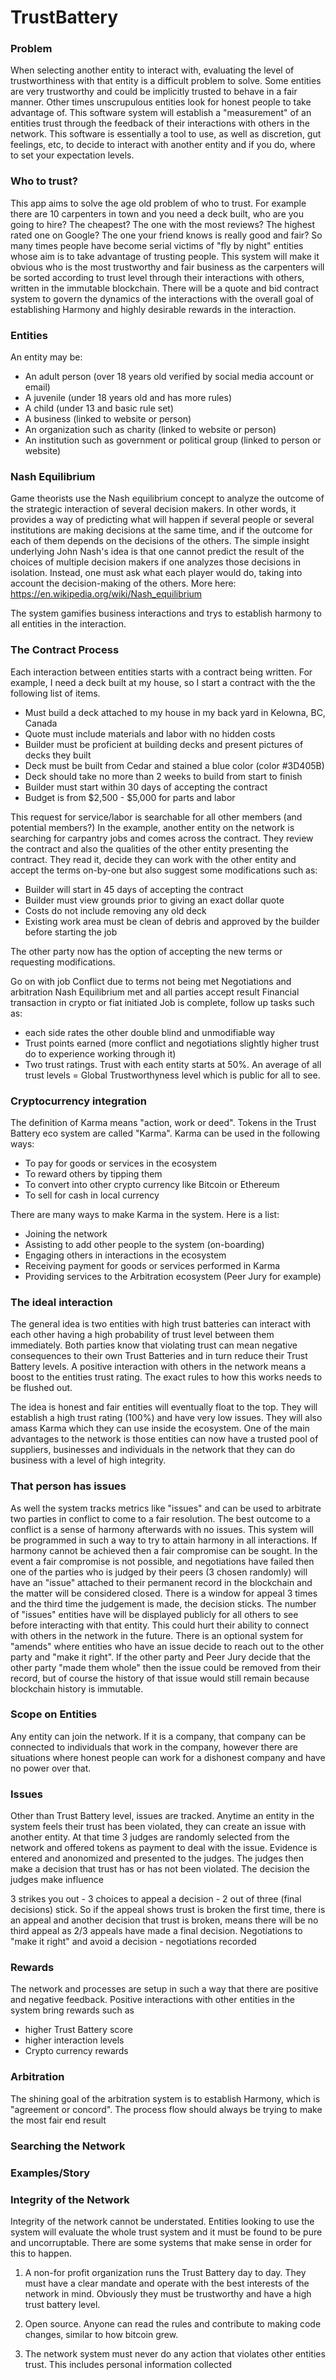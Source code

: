 # TrustBattery

### Problem

When selecting another entity to interact with, evaluating the level of trustworthiness with that entity is a difficult problem to solve. Some entities are very trustworthy and could be implicitly trusted to behave in a fair manner. Other times unscrupulous entities look for honest people to take advantage of. This software system will establish a "measurement" of an entities trust through the feedback of their interactions with others in the network. This software is essentially a tool to use, as well as discretion, gut feelings, etc, to decide to interact with another entity and if you do, where to set your expectation levels.

### Who to trust?

This app aims to solve the age old problem of who to trust. For example there are 10 carpenters in town and you need a deck built, who are you going to hire? The cheapest? The one with the most reviews? The highest rated one on Google? The one your friend knows is really good and fair? So many times people have become serial victims of "fly by night" entities whose aim is to take advantage of trusting people. This system will make it obvious who is the most trustworthy and fair business as the carpenters will be sorted according to trust level through their interactions with others, written in the immutable blockchain. There will be a quote and bid contract system to govern the dynamics of the interactions with the overall goal of establishing Harmony and highly desirable rewards in the interaction.

### Entities

An entity may be:

- An adult person (over 18 years old verified by social media account or email)
- A juvenile (under 18 years old and has more rules)
- A child (under 13 and basic rule set)
- A business (linked to website or person)
- An organization such as charity (linked to website or person)
- An institution such as government or political group (linked to person or website)

### Nash Equilibrium

Game theorists use the Nash equilibrium concept to analyze the outcome of the strategic interaction of several decision makers. In other words, it provides a way of predicting what will happen if several people or several institutions are making decisions at the same time, and if the outcome for each of them depends on the decisions of the others. The simple insight underlying John Nash's idea is that one cannot predict the result of the choices of multiple decision makers if one analyzes those decisions in isolation. Instead, one must ask what each player would do, taking into account the decision-making of the others. More here: https://en.wikipedia.org/wiki/Nash_equilibrium

The system gamifies business interactions and trys to establish harmony to all entities in the interaction.

### The Contract Process

Each interaction between entities starts with a contract being written. For example, I need a deck built at my house, so I start a contract with the the following list of items.

- Must build a deck attached to my house in my back yard in Kelowna, BC, Canada
- Quote must include materials and labor with no hidden costs
- Builder must be proficient at building decks and present pictures of decks they built
- Deck must be built from Cedar and stained a blue color (color #3D405B)
- Deck should take no more than 2 weeks to build from start to finish
- Builder must start within 30 days of accepting the contract
- Budget is from $2,500 - $5,000 for parts and labor

This request for service/labor is searchable for all other members (and potential members?)
In the example, another entity on the network is searching for carpantry jobs and comes across the contract. They review the contract and also the qualities of the other entity presenting the contract. They read it, decide they can work with the other entity and accept the terms on-by-one but also suggest some modifications such as:

- Builder will start in 45 days of accepting the contract
- Builder must view grounds prior to giving an exact dollar quote
- Costs do not include removing any old deck
- Existing work area must be clean of debris and approved by the builder before starting the job

The other party now has the option of accepting the new terms or requesting modifications.

Go on with job
Conflict due to terms not being met
Negotiations and arbitration
Nash Equilibrium met and all parties accept result
Financial transaction in crypto or fiat initiated
Job is complete, follow up tasks such as:
- each side rates the other double blind and unmodifiable way
- Trust points earned (more conflict and negotiations slightly higher trust do to experience working through it)
- Two trust ratings. Trust with each entity starts at 50%. An average of all trust levels = Global Trustworthyness level which is public for all to see.

### Cryptocurrency integration

The definition of Karma means "action, work or deed". Tokens in the Trust Battery eco system are called "Karma". Karma can be used in the following ways:

- To pay for goods or services in the ecosystem
- To reward others by tipping them
- To convert into other crypto currency like Bitcoin or Ethereum
- To sell for cash in local currency

There are many ways to make Karma in the system. Here is a list:

- Joining the network
- Assisting to add other people to the system (on-boarding)
- Engaging others in interactions in the ecosystem
- Receiving payment for goods or services performed in Karma
- Providing services to the Arbitration ecosystem (Peer Jury for example)

### The ideal interaction

The general idea is two entities with high trust batteries can interact with each other having a high probability of trust level between them immediately. Both parties know that violating trust can mean negative consequences to their own Trust Batteries and in turn reduce their Trust Battery levels. A positive interaction with others in the network means a boost to the entities trust rating. The exact rules to how this works needs to be flushed out.

The idea is honest and fair entities will eventually float to the top. They will establish a high trust rating (100%) and have very low issues. They will also amass Karma which they can use inside the ecosystem. One of the main advantages to the network is those entities can now have a trusted pool of suppliers, businesses and individuals in the network that they can do business with a level of high integrity.

### That person has issues

As well the system tracks metrics like "issues" and can be used to arbitrate two parties in conflict to come to a fair resolution. The best outcome to a conflict is a sense of harmony afterwards with no issues. This system will be programmed in such a way to try to attain harmony in all interactions. If harmony cannot be achieved then a fair compromise can be sought. In the event a fair compromise is not possible, and negotiations have failed then one of the parties who is judged by their peers (3 chosen randomly) will have an "issue" attached to their permanent record in the blockchain and the matter will be considered closed. There is a window for appeal 3 times and the third time the judgement is made, the decision sticks. The number of "issues" entities have will be displayed publicly for all others to see before interacting with that entity. This could hurt their ability to connect with others in the network in the future. There is an optional system for "amends" where entities who have an issue decide to reach out to the other party and "make it right". If the other party and Peer Jury decide that the other party "made them whole" then the issue could be removed from their record, but of course the history of that issue would still remain because blockchain history is immutable.

### Scope on Entities

Any entity can join the network. If it is a company, that company can be connected to individuals that work in the company, however there are situations where honest people can work for a dishonest company and have no power over that.

### Issues

Other than Trust Battery level, issues are tracked. Anytime an entity in the system feels their trust has been violated, they can create an issue with another entity. At that time 3 judges are randomly selected from the network and offered tokens as payment to deal with the issue. Evidence is entered and anonomized and presented to the judges. The judges then make a decision that trust has or has not been violated. The decision the judges make influence

3 strikes you out - 3 choices to appeal a decision - 2 out of three (final decisions) stick. So if the appeal shows trust is broken the first time, there is an appeal and another decision that trust is broken, means there will be no third appeal as 2/3 appeals have made a final decision.
Negotiations to "make it right" and avoid a decision - negotiations recorded

### Rewards

The network and processes are setup in such a way that there are positive and negative feedback. Positive interactions with other entities in the system bring rewards such as

- higher Trust Battery score
- higher interaction levels
- Crypto currency rewards

### Arbitration

The shining goal of the arbitration system is to establish Harmony, which is "agreement or concord". The process flow should always be trying to make the most fair end result

### Searching the Network

### Examples/Story



### Integrity of the Network

Integrity of the network cannot be understated. Entities looking to use the system will evaluate the whole trust system and it must be found to be pure and uncorruptable. There are some systems that make sense in order for this to happen.

1) A non-for profit organization runs the Trust Battery day to day. They must have a clear mandate and operate with the best interests of the network in mind. Obviously they must be trustworthy and have a high trust battery level.

2) Open source. Anyone can read the rules and contribute to making code changes, similar to how bitcoin grew.

3) The network system must never do any action that violates other entities trust. This includes personal information collected
